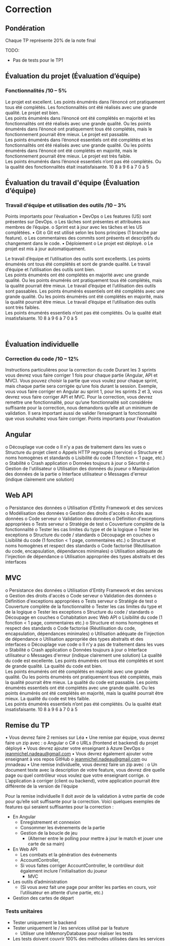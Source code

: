 # Correction

## Pondération
Chaque TP représente 20% de la note final

TODO:
- Pas de tests pour le TP1


## Évaluation du projet (Évaluation d’équipe)
### Fonctionnalités /10 – 5%
Le projet est excellent.
Les points énumérés dans l’énoncé ont pratiquement tous été complétés.
Les fonctionnalités ont été réalisés avec une grande qualité.	Le projet est bien.  
Les points énumérés dans l’énoncé ont été complétés en majorité et les fonctionnalités ont été réalisés avec une grande qualité.
Ou les points énumérés dans l’énoncé ont pratiquement tous été complétés, mais le fonctionnement pourrait être mieux.	Le projet est passable.  
Les points énumérés dans l’énoncé essentiels ont été complétés et les fonctionnalités ont été réalisés avec une grande qualité.
Ou les points énumérés dans l’énoncé ont été complétés en majorité, mais le fonctionnement pourrait être mieux.	Le projet est très faible.  
Les points énumérés dans l’énoncé essentiels n’ont pas été complétés.
Ou la qualité des fonctionnalités était insatisfaisante.
10 	8 à 9 	6 à 7 	0 à 5 

## Évaluation du travail d'équipe (Évaluation d’équipe)
### Travail d’équipe et utilisation des outils /10 – 3%
Points importants pour l’évaluation
•	DevOps
o	Les features (US) sont présentes sur DevOps.
o	Les tâches sont présentes et attribuées aux membres de l’équipe.
o	Sprint est à jour avec les tâches et les US complétées.
•	Git
o	Git est utilisé selon les bons principes (1 branche par feature).
o	Les commentaires des commits sont présents et descriptifs du changement dans le code.
•	Déploiement
o	Le projet est déployé.
o	Le projet est mis à jour automatiquement.

Le travail d’équipe et l’utilisation des outils sont excellents.
Les points énumérés ont tous été complétés et sont de grande qualité.	Le travail d’équipe et l’utilisation des outils sont bien.  
Les points énumérés ont été complétés en majorité avec une grande qualité.
Ou les points énumérés ont pratiquement tous été complétés, mais la qualité pourrait être mieux.	 Le travail d’équipe et l’utilisation des outils sont passables.
Les points énumérés essentiels ont été complétés avec une grande qualité.
Ou les points énumérés ont été complétés en majorité, mais la qualité pourrait être mieux.	Le travail d’équipe et l’utilisation des outils sont très faibles.  
Les points énumérés essentiels n’ont pas été complétés.
Ou la qualité était insatisfaisante.
10 	8 à 9 	6 à 7 	0 à 5 

 
## Évaluation individuelle
### Correction du code /10 – 12%
Instructions particulières pour la correction du code
Durant les 3 sprints vous devrez vous faire corriger 1 fois pour chaque partie (Angular, API et MVC). Vous pouvez choisir la partie que vous voulez pour chaque sprint, mais chaque partie sera corrigée qu’une fois durant la session.
Exemple, vous vous faire corriger en Angular au sprint 1, pour les sprints 2 et 3, vous devrez vous faire corriger API et MVC.
Pour la correction, vous devrez remettre une fonctionnalité, pour qu’une fonctionnalité soit considérée suffisante pour la correction, nous demandons qu’elle ait un minimum de validation. Il sera important aussi de valider l’enseignant la fonctionnalité que vous souhaitez vous faire corriger.
Points importants pour l’évaluation

## Angular
o	Découplage vue code
o	Il n'y a pas de traitement dans les vues
o	Structure du projet client
o	Appels HTTP regroupés (service)
o	Structure et noms homogènes et standards
o	Lisibilité du code (1 fonction < 1 page, etc.)
o	Stabilité
o	Crash application
o	Données toujours à jour
o	Sécurité
o	Gestion de l'utilisateur
o	Utilisation des données du joueur
o	Manipulation des données de la partie
o	Interface utilisateur
o	Messages d'erreur (indique clairement une solution)
## Web API
o	Persistance des données
o	Utilisation d'Entity Framework et des services
o	Modélisation des données
o	Gestion des droits d'accès
o	Accès aux données
o	Code serveur
o	Validation des données
o	Définition d'exceptions appropriées
o	Tests serveur
o	Stratégie de test
o	Couverture complète de la fonctionnalité
o	Tester les cas limites du type et de la logique
o	Tester les exceptions
o	Structure du code / standards
o	Découpage en couches
o	Lisibilité du code (1 fonction < 1 page, commentaires etc.)
o	Structure et noms homogènes et respect des standards
o	Code factorisé (Réutilisation du code, encapsulation, dépendances minimales)
o	Utilisation adéquate de l'injection de dépendance
o	Utilisation appropriée des types abstraits et des interfaces
## MVC
o	Persistance des données
o	Utilisation d'Entity Framework et des services
o	Gestion des droits d'accès
o	Code serveur
o	Validation des données
o	Définition d'exceptions appropriées
o	Tests serveur
o	Stratégie de test
o	Couverture complète de la fonctionnalité
o	Tester les cas limites du type et de la logique
o	Tester les exceptions
o	Structure du code / standards
o	Découpage en couches
o	Cohabitation avec Web API
o	Lisibilité du code (1 fonction < 1 page, commentaires etc.)
o	Structure et noms homogènes et respect des standards
o	Code factorisé (Réutilisation du code, encapsulation, dépendances minimales)
o	Utilisation adéquate de l'injection de dépendance
o	Utilisation appropriée des types abstraits et des interfaces
o	Découplage vue code
o	Il n'y a pas de traitement dans les vues
o	Stabilité
o	Crash application
o	Données toujours à jour
o	Interface utilisateur
o	Messages d'erreur (indique clairement une solution)
La qualité du code est excellente.
Les points énumérés ont tous été complétés et sont de grande qualité.	La qualité du code est bien.  
Les points énumérés ont été complétés en majorité avec une grande qualité.
Ou les points énumérés ont pratiquement tous été complétés, mais la qualité pourrait être mieux.	La qualité du code est passable.
Les points énumérés essentiels ont été complétés avec une grande qualité.
Ou les points énumérés ont été complétés en majorité, mais la qualité pourrait être mieux.	La qualité du code est très faible.  
Les points énumérés essentiels n’ont pas été complétés.
Ou la qualité était insatisfaisante.
10 	8 à 9 	6 à 7 	0 à 5 


## Remise du TP
•	Vous devrez faire 2 remises sur Léa
•	Une remise par équipe, vous devrez faire un zip avec :
o	Angular
o	C#
o	URLs (frontend et backend) du projet déployé
•	Vous devrez ajouter votre enseignant à Azure DevOps
o	jeanmichel.nadeau@gmail.com
•	Vous devrez également ajouter votre enseignant à vos repos GitHub
o	jeanmichel.nadeau@gmail.com ou jmnadeau
•	Une remise individuelle, vous devrez faire un zip avec :
o	Un document texte avec la description de votre feature, vous devrez dire quelle page ou quel contrôleur vous voulez que votre enseignant corrige.
o	L’application à corriger (client ou backend), votre application pourrait être différente de la version de l'équipe

Pour la remise individuelle
Il doit avoir de la validation à votre partie de code pour qu’elle soit suffisante pour la correction.
Voici quelques exemples de features qui seraient suffisantes pour la correction :
- En Angular
    - Enregistrement et connexion
    - Consommer les évènements de la partie
    - Gestion de la boucle de jeu
        - (Alterner entre le polling pour mettre à jour le match et jouer une carte de sa main)
- En Web API
    - Les combats et la génération des évènements
    - AccountController, 
    - Si vous faites corriger AccountController, le contrôleur doit également inclure l'initialisation du joueur
        - MVC
- Les outils d’administration
    - (Si vous avez fait une page pour arrêter les parties en cours, voir l’utilisateur en attente d’une partie, etc.)
- Gestion des cartes de départ

### Tests unitaires
- Tester uniquement le backend
- Tester uniquement le / les services utilisé par la feature
    - Utiliser une InMemoryDatabase pour réaliser les tests
- Les tests doivent couvrir 100% des méthodes utilisées dans les services
